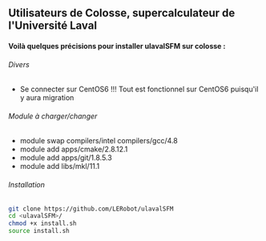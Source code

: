 Utilisateurs de Colosse, supercalculateur de l'Université Laval
--------------------------------------------------------------------------------------

#### Voilà quelques précisions pour installer ulavalSFM sur colosse :

###### Divers

- Se connecter sur CentOS6 !!! Tout est fonctionnel sur CentOS6 puisqu'il y aura migration

###### Module à charger/changer

- module swap compilers/intel compilers/gcc/4.8
- module add apps/cmake/2.8.12.1
- module add apps/git/1.8.5.3
- module add libs/mkl/11.1

###### Installation

```Bash
git clone https://github.com/LERobot/ulavalSFM
cd <ulavalSFM>/
chmod +x install.sh
source install.sh
```

